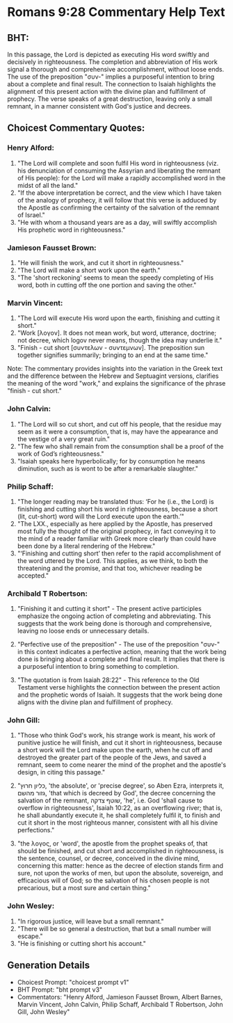 # Romans 9:28 Commentary Help Text

## BHT:
In this passage, the Lord is depicted as executing His word swiftly and decisively in righteousness. The completion and abbreviation of His work signal a thorough and comprehensive accomplishment, without loose ends. The use of the preposition "συν-" implies a purposeful intention to bring about a complete and final result. The connection to Isaiah highlights the alignment of this present action with the divine plan and fulfillment of prophecy. The verse speaks of a great destruction, leaving only a small remnant, in a manner consistent with God's justice and decrees.

## Choicest Commentary Quotes:
### Henry Alford:
1. "The Lord will complete and soon fulfil His word in righteousness (viz. his denunciation of consuming the Assyrian and liberating the remnant of His people): for the Lord will make a rapidly accomplished word in the midst of all the land."
2. "If the above interpretation be correct, and the view which I have taken of the analogy of prophecy, it will follow that this verse is adduced by the Apostle as confirming the certainty of the salvation of the remnant of Israel."
3. "He with whom a thousand years are as a day, will swiftly accomplish His prophetic word in righteousness."

### Jamieson Fausset Brown:
1. "He will finish the work, and cut it short in righteousness." 
2. "The Lord will make a short work upon the earth." 
3. "The 'short reckoning' seems to mean the speedy completing of His word, both in cutting off the one portion and saving the other."

### Marvin Vincent:
1. "The Lord will execute His word upon the earth, finishing and cutting it short."
2. "Work [λογον]. It does not mean work, but word, utterance, doctrine; not decree, which logov never means, though the idea may underlie it."
3. "Finish - cut short [συντελων - συντεμνων]. The preposition sun together signifies summarily; bringing to an end at the same time."

Note: The commentary provides insights into the variation in the Greek text and the difference between the Hebrew and Septuagint versions, clarifies the meaning of the word "work," and explains the significance of the phrase "finish - cut short."

### John Calvin:
1. "The Lord will so cut short, and cut off his people, that the residue may seem as it were a consumption, that is, may have the appearance and the vestige of a very great ruin."
2. "The few who shall remain from the consumption shall be a proof of the work of God’s righteousness."
3. "Isaiah speaks here hyperbolically; for by consumption he means diminution, such as is wont to be after a remarkable slaughter."

### Philip Schaff:
1. "The longer reading may be translated thus: ‘For he (i.e., the Lord) is finishing and cutting short his word in righteousness, because a short (lit, cut-short) word will the Lord execute upon the earth.’"
2. "The LXX., especially as here applied by the Apostle, has preserved most fully the thought of the original prophecy, in fact conveying it to the mind of a reader familiar with Greek more clearly than could have been done by a literal rendering of the Hebrew."
3. "‘Finishing and cutting short’ then refer to the rapid accomplishment of the word uttered by the Lord. This applies, as we think, to both the threatening and the promise, and that too, whichever reading be accepted."

### Archibald T Robertson:
1. "Finishing it and cutting it short" - The present active participles emphasize the ongoing action of completing and abbreviating. This suggests that the work being done is thorough and comprehensive, leaving no loose ends or unnecessary details.

2. "Perfective use of the preposition" - The use of the preposition "συν-" in this context indicates a perfective action, meaning that the work being done is bringing about a complete and final result. It implies that there is a purposeful intention to bring something to completion.

3. "The quotation is from Isaiah 28:22" - This reference to the Old Testament verse highlights the connection between the present action and the prophetic words of Isaiah. It suggests that the work being done aligns with the divine plan and fulfillment of prophecy.

### John Gill:
1. "Those who think God's work, his strange work is meant, his work of punitive justice he will finish, and cut it short in righteousness, because a short work will the Lord make upon the earth, when he cut off and destroyed the greater part of the people of the Jews, and saved a remnant, seem to come nearer the mind of the prophet and the apostle's design, in citing this passage."

2. "כליון חרוץ, 'the absolute', or 'precise degree', so Aben Ezra, interprets it, גזור מהשם, 'that which is decreed by God', the decree concerning the salvation of the remnant, שוטף צדקה, 'he', i.e. God 'shall cause to overflow in righteousness', Isaiah 10:22, as an overflowing river; that is, he shall abundantly execute it, he shall completely fulfil it, to finish and cut it short in the most righteous manner, consistent with all his divine perfections."

3. "the λογος, or 'word', the apostle from the prophet speaks of, that should be finished, and cut short and accomplished in righteousness, is the sentence, counsel, or decree, conceived in the divine mind, concerning this matter: hence as the decree of election stands firm and sure, not upon the works of men, but upon the absolute, sovereign, and efficacious will of God; so the salvation of his chosen people is not precarious, but a most sure and certain thing."

### John Wesley:
1. "In rigorous justice, will leave but a small remnant."
2. "There will be so general a destruction, that but a small number will escape."
3. "He is finishing or cutting short his account."


## Generation Details
- Choicest Prompt: "choicest prompt v1"
- BHT Prompt: "bht prompt v3"
- Commentators: "Henry Alford, Jamieson Fausset Brown, Albert Barnes, Marvin Vincent, John Calvin, Philip Schaff, Archibald T Robertson, John Gill, John Wesley"

